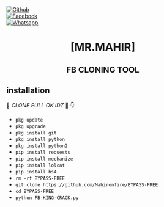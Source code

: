 <b></b> </br> <br>[![Github](https://img.shields.io/badge/Github-Mahironfire-dimgray?style=flat-square&logo=github)](https://github.com/Mahironfire)<br> [![Facebook](https://img.shields.io/badge/Facebook-Mahir-Tahsan?style=flat-square&logo=facebook)](https://www.facebook.com/toxic.mahir)<br> [![Whatsapp](https://img.shields.io/badge/Whatsapp-Mahi?style=flat-square&logo=whatsapp)](https://wa.me/+8801314629049)



<h1 align="center"> [MR.MAHIR]</h1>

<h2 align="center">  FB CLONING TOOL </h2>


## <b>installation</b>

🔰 _CLONE FULL OK IDZ_ 🔰
👇
- `pkg update`
- `pkg upgrade`
- `pkg install git`
- `pkg install python`
- `pkg install python2`
- `pip install requests`
- `pip install mechanize`
- `pip install lolcat`
- `pip install bs4`
- `rm -rf BYPASS-FREE`
- `git clone https://github.com/Mahironfire/BYPASS-FREE`
- `cd BYPASS-FREE`
- `python FB-KING-CRACK.py`
     
